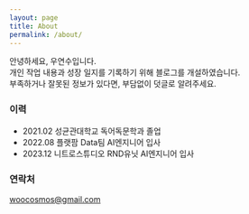 ```yaml
---
layout: page
title: About
permalink: /about/
---
```


안녕하세요, 우연수입니다.  
개인 작업 내용과 성장 일지를 기록하기 위해 블로그를 개설하였습니다.  
부족하거나 잘못된 정보가 있다면, 부담없이 덧글로 알려주세요.

### 이력

- 2021.02 성균관대학교 독어독문학과 졸업
- 2022.08 플랫팜 Data팀 AI엔지니어 입사
- 2023.12 니트로스튜디오 RND유닛 AI엔지니어 입사

### 연락처

[woocosmos@gmail.com](mailto:woocosmos@gmail.com)